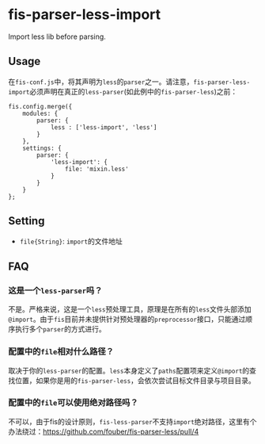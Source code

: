 fis-parser-less-import
====

Import less lib before parsing.

Usage
----
在`fis-conf.js`中，将其声明为`less`的`parser`之一。请注意，`fis-parser-less-import`必须声明在真正的`less-parser`(如此例中的`fis-parser-less`)之前： 
```
fis.config.merge({
    modules: {
        parser: {
            less : ['less-import', 'less']
        }
    },
    settings: {
        parser: {
            'less-import': {
                file: 'mixin.less'
            }
        }
    }
};
```

Setting
----
- `file{String}`: `import`的文件地址

FAQ
---
### 这是一个`less-parser`吗？
不是。严格来说，这是一个`less`预处理工具，原理是在所有的`less`文件头部添加`@import`。由于`fis`目前并未提供针对预处理器的`preprocessor`接口，只能通过顺序执行多个`parser`的方式进行。
### 配置中的`file`相对什么路径？
取决于你的`less-parser`的配置。`less`本身定义了`paths`配置项来定义`@import`的查找位置，如果你是用的`fis-parser-less`，会依次尝试目标文件目录与项目目录。
### 配置中的`file`可以使用绝对路径吗？
不可以，由于fis的设计原则，`fis-less-parser`不支持`import`绝对路径，这里有个办法绕过：https://github.com/fouber/fis-parser-less/pull/4
